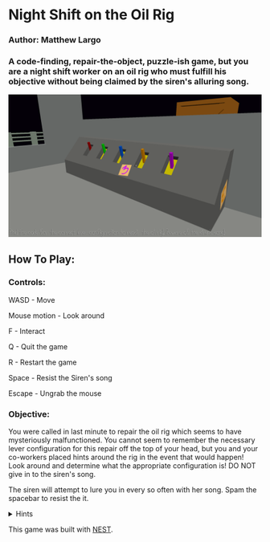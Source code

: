 # Night Shift on the Oil Rig

### Author: Matthew Largo

### A code-finding, repair-the-object, puzzle-ish game, but you are a night shift worker on an oil rig who must fulfill his objective without being claimed by the siren's alluring song.

![Screen Shot](screenshot.png)

## How To Play:

### Controls:

WASD - Move

Mouse motion - Look around

F - Interact

Q - Quit the game

R - Restart the game

Space - Resist the Siren's song

Escape - Ungrab the mouse

### Objective:

You were called in last minute to repair the oil rig which seems to have mysteriously malfunctioned. You cannot seem to remember the necessary lever configuration for this repair off the top of your head, but you and your co-workers placed hints around the rig in the event that would happen! Look around and determine what the appropriate configuration is! DO NOT give in to the siren's song.

The siren will attempt to lure you in every so often with her song. Spam the spacebar to resist the it.


<details>
    <summary> Hints </summary>

- Each lever has its own distinct color.

- A lever in the upmost position is in its first state.

</details>

This game was built with [NEST](NEST.md).
